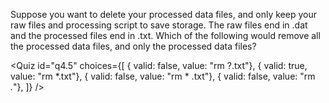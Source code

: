 <script>
import Quiz from "$components/Quiz.svelte";
</script>

Suppose you want to delete your processed data files, and only keep your raw files and processing script to save storage. The raw files end in .dat and the processed files end in .txt. Which of the following would remove all the processed data files, and only the processed data files?

<Quiz id="q4.5" choices={[
{ valid: false, value: "rm ?.txt"},
{ valid: true, value: "rm *.txt"},
{ valid: false, value: "rm * .txt"},
{ valid: false, value: "rm *.*"},
]} />
